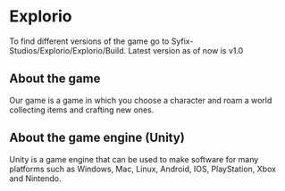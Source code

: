 # Explorio

To find different versions of the game go to Syfix-Studios/Explorio/Explorio/Build.
Latest version as of now is v1.0

## About the game

Our game is a game in which you choose a character and roam a world collecting items and crafting new ones.

## About the game engine (Unity)

Unity is a game engine that can be used to make software for many platforms such as Windows, Mac, Linux, Android, IOS, PlayStation, Xbox and Nintendo.
